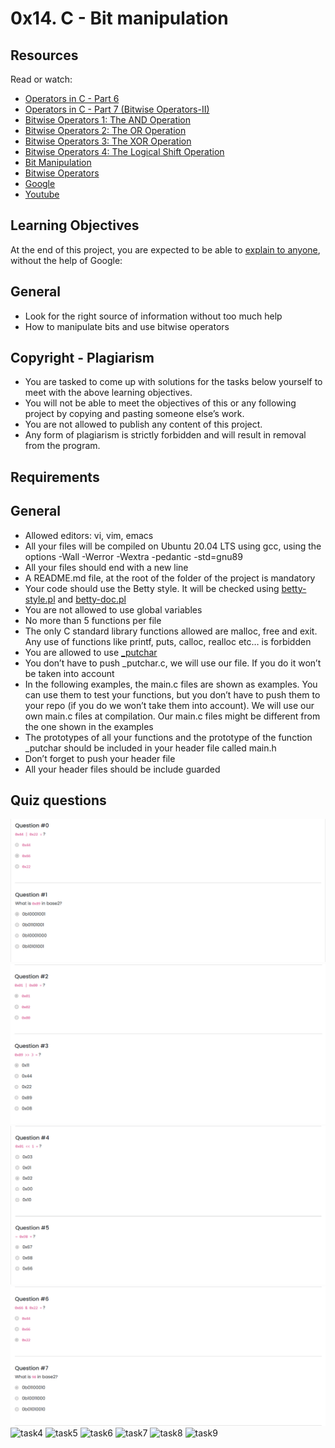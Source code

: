 # 0x14. C - Bit manipulation

## Resources

Read or watch:

+ [Operators in C - Part 6](https://www.youtube.com/watch?feature=shared&v=egUyaWtsQc0)
+ [Operators in C - Part 7 (Bitwise Operators-II)](https://www.youtube.com/watch?feature=shared&v=LP0acaj3ZLE)
+ [Bitwise Operators 1: The AND Operation](https://www.youtube.com/watch?feature=shared&v=bizj3dle8Qc)
+ [Bitwise Operators 2: The OR Operation](https://www.youtube.com/watch?v=TMFnWGJEJuI)
+ [Bitwise Operators 3: The XOR Operation](https://www.youtube.com/watch?feature=shared&v=O9VELMn3jIY)
+ [Bitwise Operators 4: The Logical Shift Operation](https://www.youtube.com/watch?feature=shared&v=mjqswwqE1RQ)
+ [Bit Manipulation](https://pebble.gitbooks.io/learning-c-with-pebble/content/chapter12.html)
+ [Bitwise Operators](https://www.programiz.com/c-programming/bitwise-operators)
+ [Google](https://www.google.com/webhp?q=bit+manipulation+C)
+ [Youtube](https://www.youtube.com/results?search_query=bitwise+operators+in+c)

## Learning Objectives

At the end of this project, you are expected to be able to [explain to anyone](https://fs.blog/feynman-learning-technique), without the help of Google:

## General

+ Look for the right source of information without too much help
+ How to manipulate bits and use bitwise operators

## Copyright - Plagiarism

+ You are tasked to come up with solutions for the tasks below yourself to meet with the above learning objectives.
+ You will not be able to meet the objectives of this or any following project by copying and pasting someone else’s work.
+ You are not allowed to publish any content of this project.
+ Any form of plagiarism is strictly forbidden and will result in removal from the program.

## Requirements

## General

+ Allowed editors: vi, vim, emacs
+ All your files will be compiled on Ubuntu 20.04 LTS using gcc, using the options -Wall -Werror -Wextra -pedantic -std=gnu89
+ All your files should end with a new line
+ A README.md file, at the root of the folder of the project is mandatory
+ Your code should use the Betty style. It will be checked using [betty-style.pl](https://github.com/alx-tools/Betty/blob/master/betty-style.pl) and [betty-doc.pl](https://github.com/alx-tools/Betty/blob/master/betty-doc.pl)
+ You are not allowed to use global variables
+ No more than 5 functions per file
+ The only C standard library functions allowed are malloc, free and exit. Any use of functions like printf, puts, calloc, realloc etc… is forbidden
+ You are allowed to use [_putchar](https://github.com/alx-tools/_putchar.c/blob/master/_putchar.c)
+ You don’t have to push _putchar.c, we will use our file. If you do it won’t be taken into account
+ In the following examples, the main.c files are shown as examples. You can use them to test your functions, but you don’t have to push them to your repo (if you do we won’t take them into account). We will use our own main.c files at compilation. Our main.c files might be different from the one shown in the examples
+  The prototypes of all your functions and the prototype of the function _putchar should be included in your header file called main.h
+ Don’t forget to push your header file
+ All your header files should be include guarded

## Quiz questions

![task0](https://github.com/leone-nyaga/alx-low_level_programming/blob/master/0x14-bit_manipulation/images/bit0-1.png)
![task1](https://github.com/leone-nyaga/alx-low_level_programming/blob/master/0x14-bit_manipulation/images/bit2-3.png)
![task2](https://github.com/leone-nyaga/alx-low_level_programming/blob/master/0x14-bit_manipulation/images/bit4-5.png)
![task3](https://github.com/leone-nyaga/alx-low_level_programming/blob/master/0x14-bit_manipulation/images/bit6-7.png)
![task4]()
![task5]()
![task6]()
![task7]()
![task8]()
![task9]()
